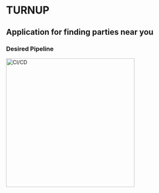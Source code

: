 <h1>TURNUP</h1>
<h2>Application for finding parties near you</h2>


<h3>Desired Pipeline</h3>
<img src="https://github.com/simGudim/turnup/blob/182aa099910ed9d754414adfdb640f1643a14bfa/images/ci_cd_pipeline.jpeg" width="350" title="CI/CD">

